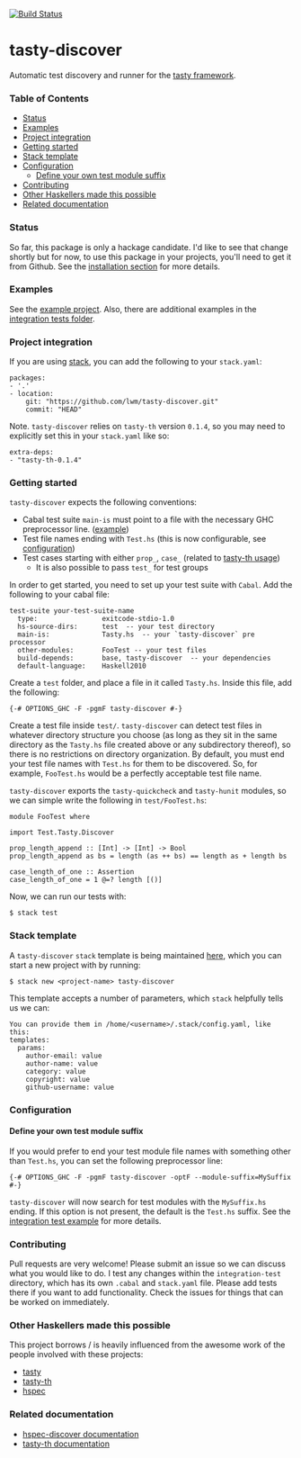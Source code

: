 [![Build Status](https://travis-ci.org/lwm/tasty-discover.svg?branch=master)](https://travis-ci.org/lwm/tasty-discover)

# tasty-discover
Automatic test discovery and runner for the [tasty framework][tasty-framework].

### Table of Contents

- [Status](#status)
- [Examples](#examples)
- [Project integration](#project-integration)
- [Getting started](#getting-started)
- [Stack template](#stack-template)
- [Configuration](#configuration)
    - [Define your own test module suffix](#define-your-own-test-module-suffix)
- [Contributing](#contributing)
- [Other Haskellers made this possible](#other-haskellers-made-this-possible)
- [Related documentation](#related-documentation)

### Status
So far, this package is only a hackage candidate. I'd like to see that change
shortly but for now, to use this package in your projects, you'll need to get
it from Github. See the [installation section][install-discover] for more
details.

### Examples
See the [example project][example-project]. Also, there are additional
examples in the [integration tests folder][integration-tests].

### Project integration
If you are using [stack][stack-haskell], you can add the following to your `stack.yaml`:

```
packages:
- '.'
- location:
    git: "https://github.com/lwm/tasty-discover.git"
    commit: "HEAD"
```

Note. `tasty-discover` relies on `tasty-th` version `0.1.4`, so you may need to
explicitly set this in your `stack.yaml` like so:

```
extra-deps:
- "tasty-th-0.1.4"
```

### Getting started
`tasty-discover` expects the following conventions:

  - Cabal test suite `main-is` must point to a file with the necessary GHC preprocessor line. ([example](https://github.com/lwm/tasty-discover/blob/master/tasty-discover-example/test/Tasty.hs))
  - Test file names ending with `Test.hs` (this is now configurable, see [configuration][configuration])
  - Test cases starting with either `prop_`, `case_` (related to [tasty-th usage](https://github.com/bennofs/tasty-th#usage))
    - It is also possible to pass `test_` for test groups

In order to get started, you need to set up your test suite with `Cabal`.
Add the following to your cabal file:

```
test-suite your-test-suite-name
  type:                exitcode-stdio-1.0
  hs-source-dirs:      test  -- your test directory
  main-is:             Tasty.hs  -- your `tasty-discover` pre processor
  other-modules:       FooTest -- your test files
  build-depends:       base, tasty-discover  -- your dependencies
  default-language:    Haskell2010
```

Create a `test` folder, and place a file in it called `Tasty.hs`.
Inside this file, add the following:

```
{-# OPTIONS_GHC -F -pgmF tasty-discover #-}
```

Create a test file inside `test/`. `tasty-discover` can detect test files in
whatever directory structure you choose (as long as they sit in the same
directory as the `Tasty.hs` file created above or any subdirectory thereof), so
there is no restrictions on directory organization.  By default, you must end your
test file names with `Test.hs` for them to be discovered. So, for example, `FooTest.hs`
would be a perfectly acceptable test file name.

`tasty-discover` exports the `tasty-quickcheck` and `tasty-hunit` modules, so
we can simple write the following in `test/FooTest.hs`:

```
module FooTest where

import Test.Tasty.Discover

prop_length_append :: [Int] -> [Int] -> Bool
prop_length_append as bs = length (as ++ bs) == length as + length bs

case_length_of_one :: Assertion
case_length_of_one = 1 @=? length [()]
```

Now, we can run our tests with:

```
$ stack test
```

### Stack template
A `tasty-discover` `stack` template is being maintained [here][tasty-discover-template],
which you can start a new project with by running:

```
$ stack new <project-name> tasty-discover
```

This template accepts a number of parameters, which `stack` helpfully tells us we can:

```
You can provide them in /home/<username>/.stack/config.yaml, like this:
templates:
  params:
    author-email: value
    author-name: value
    category: value
    copyright: value
    github-username: value
```

### Configuration

#### Define your own test module suffix
If you would prefer to end your test module file names with something other
than `Test.hs`, you can set the following preprocessor line:

```
{-# OPTIONS_GHC -F -pgmF tasty-discover -optF --module-suffix=MySuffix #-}
```

`tasty-discover` will now search for test modules with the `MySuffix.hs`
ending.  If this option is not present, the default is the `Test.hs` suffix.
See the [integration test example][suffix-example] for more details.

### Contributing
Pull requests are very welcome! Please submit an issue so we can discuss what
you would like to do. I test any changes within the `integration-test`
directory, which has its own `.cabal` and `stack.yaml` file. Please add
tests there if you want to add functionality. Check the issues for things
that can be worked on immediately.

### Other Haskellers made this possible
This project borrows / is heavily influenced from the awesome work of the
people involved with these projects:

  - [tasty][tasty-framework]
  - [tasty-th][tasty-th]
  - [hspec][hspec]

### Related documentation
  - [hspec-discover documentation][hspec-discover]
  - [tasty-th documentation][tasty-th-docs]

[issues]: https://github.com/lwm/tasty-discover/issues
[stack-haskell]: https://github.com/commercialhaskell/stack
[tasty-th-docs]: https://github.com/bennofs/tasty-th#usage
[tasty-th]: https://github.com/bennofs/tasty-th
[hspec]: https://github.com/hspec/hspec
[hspec-discover]: https://hspec.github.io/hspec-discover.html
[install-discover]: https://github.com/lwm/tasty-discover#installation
[tasty-framework]: https://github.com/feuerbach/tasty
[integration-tests]: https://github.com/lwm/tasty-discover/tree/master/integration-test
[example-project]: https://github.com/lwm/tasty-discover/tree/master/tasty-discover-example
[configuration]: https://github.com/lwm/tasty-discover#configuration
[suffix-example]: https://github.com/lwm/tasty-discover/tree/master/integration-test/test-configurable-module
[tasty-discover-template]: https://github.com/commercialhaskell/stack-templates/blob/master/tasty-discover.hsfiles
